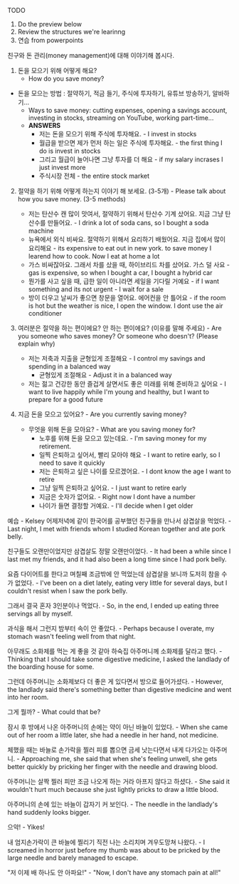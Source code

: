 TODO

1. Do the preview below
2. Review the structures we're learinng
3. 연습 from powerpoints

친구와 돈 관리(money management)에 대해 이야기해 봅시다.

1. 돈을 모으기 위해 어떻게 해요?
   - How do you save money?

- 돈을 모으는 방법 : 절약하기, 적금 들기, 주식에 투자하기, 유튜브 방송하기, 알바하기...
  - Ways to save money: cutting expenses, opening a savings account, investing in stocks, streaming on YouTube, working part-time...
  - **ANSWERS**
    - 저는 돈을 모으기 위해 주식에 투자해요. - I invest in stocks
    - 월급을 받으면 제가 먼저 하는 일은 주식에 투자해요. - the first thing I do is invest in stocks
    - 그리고 월급이 늘어나면 그냥 투자를 더 해요 - if my salary incrases I just invest more
    - 주식시장 전체 - the entire stock market

2.  절약을 하기 위해 어떻게 하는지 이야기 해 보세요. (3-5개) - Please talk about how you save money. (3-5 methods)

    - 저는 탄산수 캔 많이 맛여서, 절약하기 위해서 탄산수 기계 샀어요. 지금 그냥 탄산수를 만들어요. - I drink a lot of soda cans, so I bought a soda machine
    - 뉴욕에서 외식 비싸요. 절약하기 위해서 요리하기 배웠어요. 지금 집에서 많이 요리해요 - its expensive to eat out in new york. to save money I learend how to cook. Now I eat at home a lot
    - 가스 비싸잖아요. 그래서 차를 샀을 때, 하이브리드 차를 샀어요. 가스 덜 사요 - gas is expensive, so when I bought a car, I bought a hybrid car
    - 뭔가를 사고 싶을 때, 급한 일이 아니라면 세일을 기다릴 거예요 - if I want something and its not urgent - I wait for a sale
    - 방이 더우고 날씨가 좋으면 창문을 열어요. 에어컨을 안 틀어요 - if the room is hot but the weather is nice, I open the window. I dont use the air conditioner

3.  여러분은 절약을 하는 편이에요? 안 하는 편이에요? (이유를 말해 주세요) - Are you someone who saves money? Or someone who doesn't? (Please explain why)

    - 저는 저축과 지출을 균형있게 조절해요 - I control my savings and spending in a balanced way
      - 균형있게 조절해요 - Adjust it in a balanced way
    - 저는 젊고 건강한 동안 즐겁게 살면서도 좋은 미래를 위해 준비하고 싶어요 - I want to live happily while I'm young and healthy, but I want to prepare for a good future

4.  지금 돈을 모으고 있어요? - Are you currently saving money?
    - 무엇을 위해 돈을 모아요? - What are you saving money for?
      - 노후를 위해 돈을 모으고 있는데요. - I'm saving money for my retirement.
      - 일찍 은퇴하고 싶어서, 빨리 모아야 해요 - I want to retire early, so I need to save it quickly
      - 저는 은퇴하고 싶은 나이를 모르겠어요. - I dont know the age I want to retire
      - 그냥 일찍 은퇴하고 싶어요. - I just want to retire early
      - 지금은 숫자가 없어요. - Right now I dont have a number
      - 나이가 들면 결정할 거예요. - I'll decide when I get older

예습 - Kelsey
어제저녁에 같이 한국어를 공부했던 친구들을 만나서 삼겹살을 먹었다. - Last night, I met with friends whom I studied Korean together and ate pork belly.

친구들도 오랜만이었지만 삼겹살도 정말 오랜만이었다. - It had been a while since I last met my friends, and it had also been a long time since I had pork belly.

요즘 다이어트를 한다고 며칠째 조금밖에 안 먹었는데 삼겹살을 보니까 도저히 참을 수가 없었다. - I've been on a diet lately, eating very little for several days, but I couldn't resist when I saw the pork belly.

그래서 결국 혼자 3인분이나 먹었다. - So, in the end, I ended up eating three servings all by myself.

과식을 해서 그런지 밤부터 속이 안 좋았다. - Perhaps because I overate, my stomach wasn't feeling well from that night.

아무래도 소화제를 먹는 게 좋을 것 같아 하숙집 아주머니께 소화제를 달라고 했다. - Thinking that I should take some digestive medicine, I asked the landlady of the boarding house for some.

그런데 아주머니는 소화제보다 더 좋은 게 있다면서 방으로 들어가셨다. - However, the landlady said there's something better than digestive medicine and went into her room.

그게 뭘까? - What could that be?

잠시 후 방에서 나온 아주머니의 손에는 약이 아닌 바늘이 있었다. - When she came out of her room a little later, she had a needle in her hand, not medicine.

체했을 때는 바늘로 손가락을 찔러 피를 뽑으면 금세 낫는다면서 내게 다가오는 아주머니. - Approaching me, she said that when she's feeling unwell, she gets better quickly by pricking her finger with the needle and drawing blood.

아주머니는 살짝 찔러 피만 조금 나오게 하는 거라 아프지 않다고 하셨다. - She said it wouldn't hurt much because she just lightly pricks to draw a little blood.

아주머니의 손에 있는 바늘이 갑자기 커 보인다. - The needle in the landlady's hand suddenly looks bigger.

으악! - Yikes!

내 엄지손가락이 큰 바늘에 찔리기 직전 나는 소리치며 겨우도망쳐 나왔다. - I screamed in horror just before my thumb was about to be pricked by the large needle and barely managed to escape.

"저 이제 배 하나도 안 아파요!" - "Now, I don't have any stomach pain at all!"
